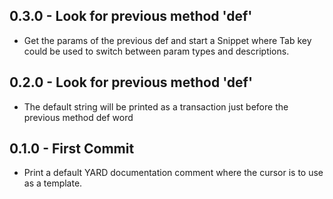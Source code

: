 ## 0.3.0 - Look for previous method 'def'
* Get the params of the previous def and start a Snippet where Tab key could be
used to switch between param types and descriptions.
## 0.2.0 - Look for previous method 'def'
* The default string will be printed as a transaction just before the previous
method def word
## 0.1.0 - First Commit
* Print a default YARD documentation comment where the cursor is to use as
  a template.
